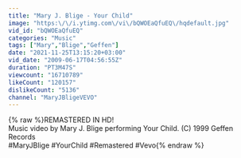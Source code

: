 ```yaml
---
title: "Mary J. Blige - Your Child"
image: "https:\/\/i.ytimg.com\/vi\/bQWOEaQfuEQ\/hqdefault.jpg"
vid_id: "bQWOEaQfuEQ"
categories: "Music"
tags: ["Mary","Blige","Geffen"]
date: "2021-11-25T13:15:20+03:00"
vid_date: "2009-06-17T04:56:55Z"
duration: "PT3M47S"
viewcount: "16710789"
likeCount: "120157"
dislikeCount: "5136"
channel: "MaryJBligeVEVO"
---
```

{% raw %}REMASTERED IN HD!<br />Music video by Mary J. Blige performing Your Child. (C) 1999 Geffen Records<br />#MaryJBlige #YourChild #Remastered #Vevo{% endraw %}
